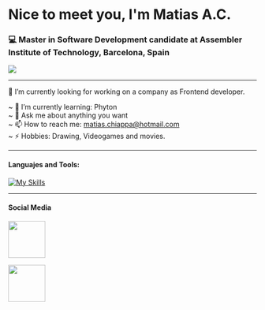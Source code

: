 <h1>Nice to meet you, I'm Matias A.C.</h1>
<h3>💻<b> Master in Software Development candidate at Assembler Institute of Technology, Barcelona, Spain</b></h3>

<kbd>
  <img src="https://www.seaofthieves-france.fr/wp-content/uploads/2023/06/monkey-island-ile-de-melee.jpg">
</kbd>

<hr>

🔭 I’m currently looking for working on a company as Frontend developer.

~ 🌱 I’m currently learning: Phyton <br>
~ 💬 Ask me about anything you want <br>
~ 📫 How to reach me: matias.chiappa@hotmail.com <br>
~ ⚡ Hobbies: Drawing, Videogames and movies. <br>

<hr>

<h4>Languajes and Tools:</h4>

[![My Skills](https://skillicons.dev/icons?i=js,html,css,sass,ts,angular,bootstrap,discord,figma,git,github,jquery,mongodb,mysql,nodejs,ps,php,pug,react,redux,styledcomponents,vite,vscode,tailwind&perline=12)](https://skillicons.dev)

<hr>

<h4>Social Media</h4>

<a href='https://www.linkedin.com/in/matias-alaimo-chiappa-910560230/'><img src='https://cdn.icon-icons.com/icons2/1996/PNG/512/linkedin_network_people_professional_profile_services_users_icon_123279.png' heigth='75' width='75'/></a>

<a href='https://www.instagram.com/matias.chiappa/'><img src='https://upload.wikimedia.org/wikipedia/commons/thumb/a/a5/Instagram_icon.png/768px-Instagram_icon.png' heigth='75' width='75'/></a>
